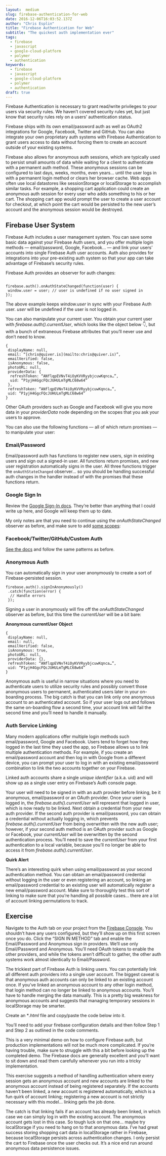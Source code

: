 ```yaml
---
layout:  medium
slug: firebase-authentication-for-web
date: 2016-12-06T16:03:52.137Z
author: "Chris Esplin"
title: "Firebase Authentication for Web"
subtitle: "The quickest auth implementation ever"
tags:
  - firebase
  - javascript
  - google-cloud-platform
  - polymer
  - authentication
keywords:
  - firebase
  - javascript
  - google-cloud-platform
  - polymer
  - authentication
draft: true
---
```



Firebase Authentication is necessary to grant read/write privileges to your users via security rules. We haven’t covered security rules yet, but just know that security rules rely on a users’ authentication status.

Firebase ships with its own email/password auth as well as OAuth2 integrations for Google, Facebook, Twitter and GitHub. You can also integrate your own proprietary auth systems with Firebase Authentication to grant users access to data without forcing them to create an account outside of your existing systems.

Firebase also allows for anonymous auth sessions, which are typically used to persist small amounts of data while waiting for a client to authenticate with a permanent auth method. These anonymous sessions can be configured to last days, weeks, months, even years… until the user logs in with a permanent login method or clears her browser cache. Web apps often use local datastores like sessionStorage or localStorage to accomplish similar tasks. For example, a shopping cart application could create an anonymous auth session for every user who adds something to his or her cart. The shopping cart app would prompt the user to create a user account for checkout, at which point the cart would be persisted to the new user’s account and the anonymous session would be destroyed.

## Firebase User System

Firebase Auth includes a user management system. You can save some basic data against your Firebase Auth users, and you offer multiple login methods — email/password, Google, Facebook… — and link your users’ accounts into single Firebase Auth user accounts. Auth also provides for integrations into your pre-existing auth system so that your app can take advantage of Firebase’s security rules.

Firebase Auth provides an observer for auth changes:

```

firebase.auth().onAuthStateChanged(function(user) {
 window.user = user; // user is undefined if no user signed in
});
```


The above example keeps *window.user* in sync with your Firebase Auth user. *user* will be undefined if the user is not logged in.
 
 You can also manipulate your current user. You obtain your current user with *firebase.auth().currentUser*, which looks like the object below 👇, but with a bunch of extraneous Firebase attributes that you’ll never use and don’t need to know.

```
{
 displayName: null,
 email: “[chris@quiver.is](mailto:chris@quiver.is)”,
 emailVerified: false,
 isAnonymous: false,
 photoURL: null,
 providerData: {
  refreshToken: “ANflqpEVNvT4iOyKVVRyybjcuwKqnca…”,
  uid: “P1yjH4GgcFQcJUHULmTgMLC68w64”
 },
 refreshToken: “ANflqpEVNvT4iOyKVVRyybjcuwKqnca…”,
 uid: “P1yjH4GgcFQcJUHULmTgMLC68w64”
}

```


Other OAuth providers such as Google and Facebook will give you more data in your *providerData* node depending on the scopes that you ask your users to approve. 
 
 You can also use the following functions — all of which return promises — to manipulate your user:


### Email/Password

Email/password auth has functions to register new users, sign in existing users and sign out a signed-in user. All functions return promises, and new user registration automatically signs in the user. All three functions trigger the ```onAuthStateChanged``` observer… so you should be handling successful auth changes in the handler instead of with the promises that these functions return.


### Google Sign In

Review the [Google Sign-In docs](https://firebase.google.com/docs/auth/web/google-signin#before_you_begin). They’re better than anything that I could write up here, and Google will keep them up to date.

My only notes are that you need to continue using the *onAuthStateChanged* observer as before, and make sure to add [some scopes](https://developers.google.com/identity/protocols/googlescopes#google_sign-in):


### Facebook/Twitter/GitHub/Custom Auth

[See the docs](https://firebase.google.com/docs/auth/web/facebook-login#before_you_begin) and follow the same patterns as before.

### Anonymous Auth

You can automatically sign in your user anonymously to create a sort of Firebase-persisted session.

```
firebase.auth().signInAnonymously()
 .catch(function(error) {
  // Handle errors
 });
```


Signing a user in anonymously will fire off the *onAuthStateChanged* observer as before, but this time the *currentUser* will be a bit bare:

**Anonymous currentUser Object**

```
{
 displayName: null,
 email: null,
 emailVerified: false,
 isAnonymous: true,
 photoURL: null,
 providerData: {},
 refreshToken: “ANflqpEVNvT4iOyKVVRyybjcuwKqnca…”,
 uid: “P1yjH4GgcFQcJUHULmTgMLC68w64”
}
```


Anonymous auth is useful in narrow situations where you need to authenticate users to utilize security rules and possibly convert those anonymous users to permanent, authenticated users later in your on-boarding process. The big catch is that you can link only one anonymous account to an authenticated account. So if your user logs out and follows the same on-boarding flow a second time, your account link will fail the second time and you’ll need to handle it manually.

### Auth Service Linking

Many modern applications offer multiple login methods such email/password, Google and Facebook. Users tend to forget how they logged in the last time they used the app, so Firebase allows us to link multiple authentication methods. For example, if you create an email/password account and then log in with Google from a different device, you can prompt your user to log in with an existing email/password combination to link the two accounts together on your Firebase.

Linked auth accounts share a single *unique identifier* (a.k.a. uid) and will show up as a single user entry on Firebase’s Auth console page.

Your user will need to be signed in with an auth provider before linking, be it anonymous, email/password or an OAuth provider. Once your user is logged in, the *firebase.auth().currentUser* will represent that logged in user, which is now ready to be linked. Next obtain a credential from your new auth provider. If the second auth provider is email/password, you can obtain a credential without actually logging in, which prevents *firebase.auth().currentUser* from being overwritten with the new auth user; however, if your second auth method is an OAuth provider such as Google or Facebook, your *currentUser* will be overwritten by the second authentication process. You’ll need to save the *currentUser* from your first authentication to a local variable, because you’ll no longer be able to access it from *firebase.auth().currentUser*.


**Quirk Alert**

There’s an interesting quirk when using email/password as your second authentication method. You can obtain an email/password credential without logging in the user or even registering an account, so linking an email/password credential to an existing user will automatically register a new email/password account. Make sure to thoroughly test this sort of linking to make sure that you’re handling all possible cases… there are a lot of account linking permutations to track.

## Exercise

Navigate to the Auth tab on your project from the [Firebase Console](https://console.firebase.google.com/). You shouldn’t have any users configured, but they’ll show up on this first screen once you do. Click the “SIGN IN METHOD” tab and enable the Email/Password and Anonymous sign in providers. We’ll use only Email/Password and Anonymous. You’ll need OAuth tokens to enable the other providers, and while the tokens aren’t difficult to gather, the other auth systems work almost identically to Email/Password.

The trickiest part of Firebase Auth is linking users. You can potentially link all different auth providers into a single user account. The biggest caveat is that anonymous auth accounts can only be linked to an existing account once. If you’ve linked an anonymous account to any other login method, that login method can no longer be linked to anonymous accounts. You’ll have to handle merging the data manually. This is a pretty big weakness for anonymous accounts and suggests that managing temporary sessions in localStorage may be smarter.

Create an **.html* file and copy/paste the code below into it.


You’ll need to add your firebase configuration details and then follow Step 1 and Step 2 as outlined in the code comments.

This is a very minimal demo on how to configure Firebase auth, but production implementations will not be much more complicated. If you’re having trouble, make sure to struggle with this a bit before looking up the completed demo. The Firebase docs are generally excellent and you’ll want to sit down and read them carefully whenever you run into a tricky implementation.

This exercise suggests a method of handling authentication where every session gets an anonymous account and new accounts are linked to the anonymous account instead of being registered separately. If the accounts haven’t been linked, a new account is registered automatically, which is a fun quirk of account linking; registering a new account is not strictly necessary with this model… linking gets the job done.

The catch is that linking fails if an account has already been linked, in which case we can simply log in with the existing account. The anonymous account gets lost in this case. So tough luck on that one… maybe try localStorage if you need to hang on to that anonymous data. I’ve had great success storing shopping cart data in localStorage rather in Firebase, because localStorage persists across authentication changes. I only persist the cart to Firebase once the user checks out. It’s a nice end run around anonymous data persistence issues.